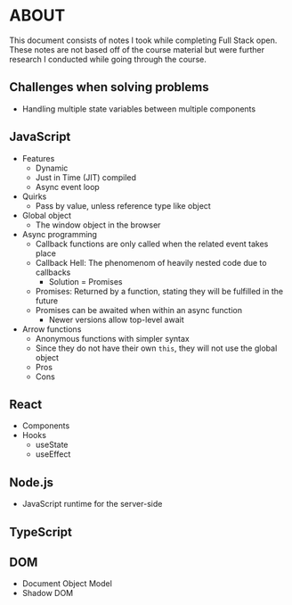 # ABOUT
This document consists of notes I took while completing Full Stack open. These notes are not based off of the course material but were further research I conducted while going through the course.

## Challenges when solving problems
- Handling multiple state variables between multiple components

## JavaScript
- Features
    - Dynamic
    - Just in Time (JIT) compiled
    - Async event loop
- Quirks
    - Pass by value, unless reference type like object
- Global object
    - The window object in the browser
- Async programming
    - Callback functions are only called when the related event takes place
    - Callback Hell: The phenomenom of heavily nested code due to callbacks
        - Solution = Promises
    - Promises: Returned by a function, stating they will be fulfilled in the future
    - Promises can be awaited when within an async function
        - Newer versions allow top-level await
- Arrow functions
    - Anonymous functions with simpler syntax
    - Since they do not have their own `this`, they will not use the global object
    - Pros
    - Cons
## React
- Components
- Hooks
    - useState
    - useEffect
## Node.js
- JavaScript runtime for the server-side

## TypeScript

## DOM
- Document Object Model
- Shadow DOM